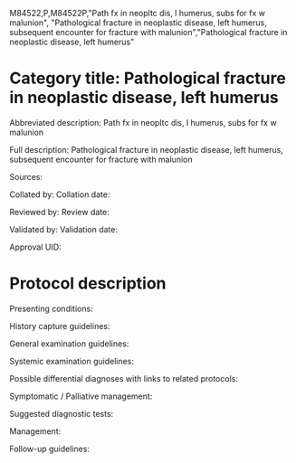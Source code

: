 M84522,P,M84522P,"Path fx in neopltc dis, l humerus, subs for fx w malunion", "Pathological fracture in neoplastic disease, left humerus, subsequent encounter for fracture with malunion","Pathological fracture in neoplastic disease, left humerus"
# Category title: Pathological fracture in neoplastic disease, left humerus

Abbreviated description: Path fx in neopltc dis, l humerus, subs for fx w malunion

Full description: Pathological fracture in neoplastic disease, left humerus, subsequent encounter for fracture with malunion

Sources:

Collated by:
Collation date:

Reviewed by:
Review date:

Validated by:
Validation date:

Approval UID:

# Protocol description

Presenting conditions:

History capture guidelines:

General examination guidelines:

Systemic examination guidelines:

Possible differential diagnoses with links to related protocols:

Symptomatic / Palliative management:

Suggested diagnostic tests:

Management:

Follow-up guidelines:
